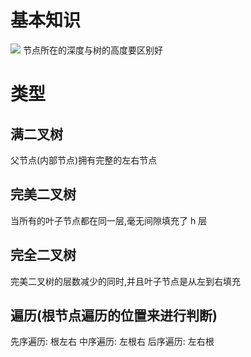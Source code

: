 # 基本知识
![](https://blog-1-1256491104.cos.ap-chengdu.myqcloud.com/20190811181449.png)
节点所在的深度与树的高度要区别好

# 类型
## 满二叉树
父节点(内部节点)拥有完整的左右节点
## 完美二叉树
当所有的叶子节点都在同一层,毫无间隙填充了 h 层
## 完全二叉树
完美二叉树的层数减少的同时,并且叶子节点是从左到右填充

## 遍历(根节点遍历的位置来进行判断)
先序遍历: 根左右
中序遍历: 左根右
后序遍历: 左右根
